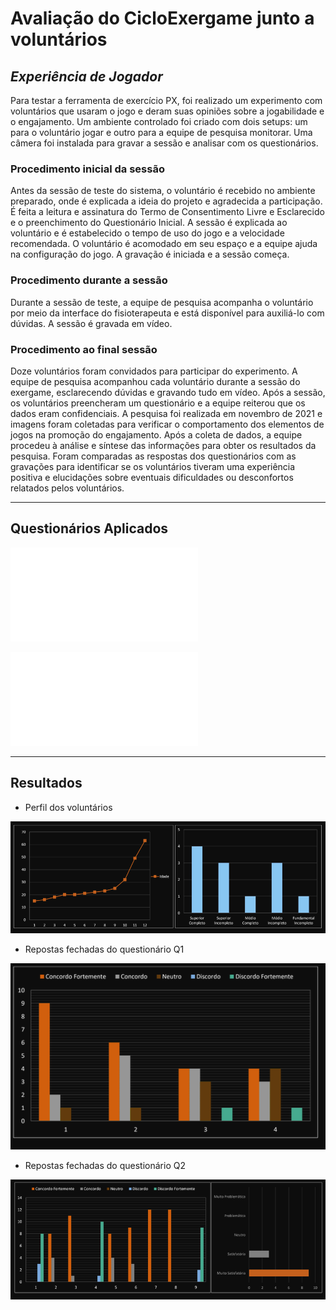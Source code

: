 # Avaliação do CicloExergame junto a voluntários

## _Experiência de Jogador_

Para testar a ferramenta de exercício PX, foi realizado um experimento com voluntários que usaram o jogo e deram suas opiniões sobre a jogabilidade e o engajamento. Um ambiente controlado foi criado com dois setups: um para o voluntário jogar e outro para a equipe de pesquisa monitorar. Uma câmera foi instalada para gravar a sessão e analisar com os questionários.
 

### Procedimento inicial da sessão

Antes da sessão de teste do sistema, o voluntário é recebido no ambiente preparado, onde é explicada a ideia do projeto e agradecida a participação. É feita a leitura e assinatura do Termo de Consentimento Livre e Esclarecido e o preenchimento do Questionário Inicial. A sessão é explicada ao voluntário e é estabelecido o tempo de uso do jogo e a velocidade recomendada. O voluntário é acomodado em seu espaço e a equipe ajuda na configuração do jogo. A gravação é iniciada e a sessão começa.

### Procedimento durante a sessão

Durante a sessão de teste, a equipe de pesquisa acompanha o voluntário por meio da interface do fisioterapeuta e está disponível para auxiliá-lo com dúvidas. A sessão é gravada em vídeo.

### Procedimento ao final sessão

Doze voluntários foram convidados para participar do experimento. A equipe de pesquisa acompanhou cada voluntário durante a sessão do exergame, esclarecendo dúvidas e gravando tudo em vídeo. Após a sessão, os voluntários preencheram um questionário e a equipe reiterou que os dados eram confidenciais. A pesquisa foi realizada em novembro de 2021 e imagens foram coletadas para verificar o comportamento dos elementos de jogos na promoção do engajamento. Após a coleta de dados, a equipe procedeu à análise e síntese das informações para obter os resultados da pesquisa. Foram comparadas as respostas dos questionários com as gravações para identificar se os voluntários tiveram uma experiência positiva e elucidações sobre eventuais dificuldades ou desconfortos relatados pelos voluntários. 

---

## Questionários Aplicados

 ![Q1V](/Imagens/v1.pdf)
 
 ![Q1V](/Imagens/v2.pdf)
 
 ---
## Resultados

- Perfil dos voluntários

![perfil](/Imagens/perfil.png)
 
- Repostas fechadas do questionário Q1 

![f1](/Imagens/f1.png)

- Repostas fechadas do questionário Q2
  
![f2](/Imagens/f2.png)
